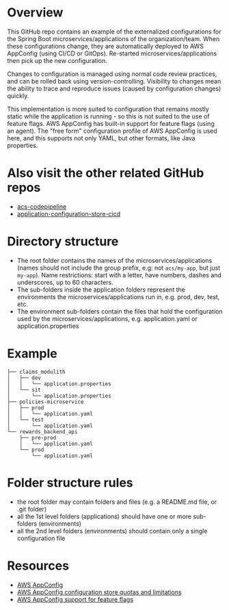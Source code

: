 # Overview
This GitHub repo contains an example of the externalized configurations for the Spring Boot microservices/applications of the organization/team.
When these configurations change, they are automatically deployed to AWS AppConfig (using CI/CD or GitOps). Re-started microservices/applications then pick up the new configuration.

Changes to configuration is managed using normal code review practices, and can be rolled back using version-controlling. Visibility to changes mean the ability to trace and reproduce issues (caused by configuration changes) quickly.

This implementation is more suited to configuration that remains mostly static while the application is running - so this is not suited to the use of feature flags. AWS AppConfig has built-in support for feature flags (using an agent).
The "free form" configuration profile of AWS AppConfig is used here, and this supports not only YAML, but other formats, like Java properties.

# Also visit the other related GitHub repos
- [acs-codepipeline](<https://github.com/leonjohan3/acs-codepipeline/blob/main/README.md>)
- [application-configuration-store-cicd](<https://github.com/leonjohan3/application-configuration-store-cicd/blob/main/README.md>)

# Directory structure
- The root folder contains the names of the microservices/applications (names should not include the group prefix, e.g: not `acs/my-app`, but just `my-app`). 
  Name restrictions: start with a letter, have numbers, dashes and underscores, up to 60 characters.
- The sub-folders inside the application folders represent the environments the microservices/applications run in, e.g. prod, dev, test, etc.
- The environment sub-folders contain the files that hold the configuration used by the microservices/applications, e.g. application.yaml or application.properties

# Example
```
├── claims_modulith
│   ├── dev
│   │   └── application.properties
│   └── sit
│       └── application.properties
├── policies-microservice
│   ├── prod
│   │   └── application.yaml
│   └── test
│       └── application.yaml
└── rewards_backend_api
    ├── pre-prod
    │   └── application.yaml
    └── prod
        └── application.yaml
```

# Folder structure rules
- the root folder may contain folders and files (e.g. a README.md file, or .git folder)
- all the 1st level folders (applications) should have one or more sub-folders (environments)
- all the 2nd level folders (environments) should contain only a single configuration file

# Resources
- [AWS AppConfig](<https://docs.aws.amazon.com/appconfig/latest/userguide/what-is-appconfig.html>)
- [AWS AppConfig configuration store quotas and limitations](<https://docs.aws.amazon.com/appconfig/latest/userguide/appconfig-free-form-configurations-creating.html#appconfig-creating-configuration-and-profile-quotas>)
- [AWS AppConfig support for feature flags](<https://docs.aws.amazon.com/appconfig/latest/userguide/appconfig-creating-configuration-and-profile-feature-flags.html>)
